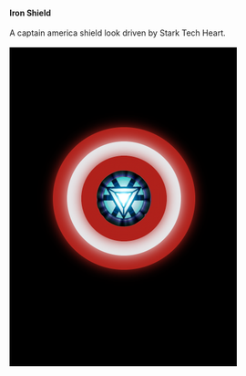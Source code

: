 <h4>Iron Shield</h4>
A captain america shield look driven by Stark Tech Heart.
<br/><br/>
<img src="https://github.com/priyanshukdc/CodeBase/blob/main/Graphics/HTML_CANVAS/IronShield/ironShieldPreview.png" alt="Iron Shield Preview"/>
<br/>
